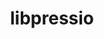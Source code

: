 ---
title: "libpressio"
layout: cache
categories: [package, develop-2023-12-17]
meta: {"versions": ["0.95.1"], "compilers": ["cce@=15.0.1", "gcc@=11.4.0", "oneapi@=2023.2.0"], "oss": ["rhel8", "ubuntu20.04"], "platforms": ["linux"], "targets": ["x86_64_v3", "zen4"], "stacks": ["e4s", "e4s-cray-rhel", "e4s-oneapi", "root"], "num_specs": 5, "num_specs_by_stack": {"e4s-cray-rhel": 1, "root": 5, "e4s": 3, "e4s-oneapi": 1}}
spec_details: [{"hash": "rababc3klz56espi5lgvukseep7cszmf", "compiler": "cce@=15.0.1", "versions": ["0.95.1"], "os": "rhel8", "platform": "linux", "target": "zen4", "variants": ["~arc", "+bitgrooming", "~blosc", "~boost", "build_system=cmake", "build_type=Release", "+bzip2", "+core", "~cuda", "~cusz", "~digitrounding", "~docs", "+fpzip", "~ftk", "generator=make", "+hdf5", "~ipo", "+json", "+libdistributed", "+lua", "~magick", "+mgard", "~mgardx", "+mpi", "~ndzip", "+netcdf", "+openmp", "~petsc", "+python", "~qoz", "+remote", "+sz", "+sz3", "~szauto", "+unix", "+zfp"], "stacks": ["e4s-cray-rhel", "root"], "size": "-", "tarball": "https://binaries.spack.io/develop-2023-12-17/build_cache/linux-rhel8-zen4/cce-15.0.1/libpressio-0.95.1/linux-rhel8-zen4-cce-15.0.1-libpressio-0.95.1-rababc3klz56espi5lgvukseep7cszmf.spack"}, {"hash": "kanp243dfd2fwy5fohlxkgs2t35it4ll", "compiler": "gcc@=11.4.0", "versions": ["0.95.1"], "os": "ubuntu20.04", "platform": "linux", "target": "x86_64_v3", "variants": ["~arc", "+bitgrooming", "~blosc", "~boost", "build_system=cmake", "build_type=Release", "+bzip2", "+core", "+cuda", "cuda_arch=80", "+cusz", "~digitrounding", "~docs", "+fpzip", "~ftk", "generator=make", "+hdf5", "~ipo", "+json", "+libdistributed", "+lua", "~magick", "+mgard", "~mgardx", "+mpi", "~ndzip", "+netcdf", "+openmp", "~petsc", "+python", "~qoz", "+remote", "+sz", "+sz3", "~szauto", "+unix", "+zfp"], "stacks": ["e4s", "root"], "size": "-", "tarball": "https://binaries.spack.io/develop-2023-12-17/build_cache/linux-ubuntu20.04-x86_64_v3/gcc-11.4.0/libpressio-0.95.1/linux-ubuntu20.04-x86_64_v3-gcc-11.4.0-libpressio-0.95.1-kanp243dfd2fwy5fohlxkgs2t35it4ll.spack"}, {"hash": "c5qfxjqguejh62oge23wtlax3da5qeew", "compiler": "gcc@=11.4.0", "versions": ["0.95.1"], "os": "ubuntu20.04", "platform": "linux", "target": "x86_64_v3", "variants": ["~arc", "+bitgrooming", "~blosc", "~boost", "build_system=cmake", "build_type=Release", "+bzip2", "+core", "+cuda", "cuda_arch=90", "+cusz", "~digitrounding", "~docs", "+fpzip", "~ftk", "generator=make", "+hdf5", "~ipo", "+json", "+libdistributed", "+lua", "~magick", "+mgard", "~mgardx", "+mpi", "~ndzip", "+netcdf", "+openmp", "~petsc", "+python", "~qoz", "+remote", "+sz", "+sz3", "~szauto", "+unix", "+zfp"], "stacks": ["e4s", "root"], "size": "-", "tarball": "https://binaries.spack.io/develop-2023-12-17/build_cache/linux-ubuntu20.04-x86_64_v3/gcc-11.4.0/libpressio-0.95.1/linux-ubuntu20.04-x86_64_v3-gcc-11.4.0-libpressio-0.95.1-c5qfxjqguejh62oge23wtlax3da5qeew.spack"}, {"hash": "3nsziy6wn7yyv5owg7j57sfjv33a4mw2", "compiler": "gcc@=11.4.0", "versions": ["0.95.1"], "os": "ubuntu20.04", "platform": "linux", "target": "x86_64_v3", "variants": ["~arc", "+bitgrooming", "~blosc", "~boost", "build_system=cmake", "build_type=Release", "+bzip2", "+core", "~cuda", "~cusz", "~digitrounding", "~docs", "+fpzip", "~ftk", "generator=make", "+hdf5", "~ipo", "~json", "+libdistributed", "+lua", "~magick", "~mgard", "~mgardx", "+mpi", "~ndzip", "~netcdf", "+openmp", "~petsc", "+python", "~qoz", "~remote", "+sz", "+sz3", "~szauto", "+unix", "+zfp"], "stacks": ["e4s", "root"], "size": "-", "tarball": "https://binaries.spack.io/develop-2023-12-17/build_cache/linux-ubuntu20.04-x86_64_v3/gcc-11.4.0/libpressio-0.95.1/linux-ubuntu20.04-x86_64_v3-gcc-11.4.0-libpressio-0.95.1-3nsziy6wn7yyv5owg7j57sfjv33a4mw2.spack"}, {"hash": "gexpb4riyqvypca5wdqasmcppvqdscpo", "compiler": "oneapi@=2023.2.0", "versions": ["0.95.1"], "os": "ubuntu20.04", "platform": "linux", "target": "x86_64_v3", "variants": ["~arc", "+bitgrooming", "~blosc", "~boost", "build_system=cmake", "build_type=Release", "+bzip2", "+core", "~cuda", "~cusz", "~digitrounding", "~docs", "+fpzip", "~ftk", "generator=make", "+hdf5", "~ipo", "~json", "+libdistributed", "+lua", "~magick", "~mgard", "~mgardx", "+mpi", "~ndzip", "~netcdf", "+openmp", "~petsc", "+python", "~qoz", "~remote", "+sz", "+sz3", "~szauto", "+unix", "+zfp"], "stacks": ["e4s-oneapi", "root"], "size": "-", "tarball": "https://binaries.spack.io/develop-2023-12-17/build_cache/linux-ubuntu20.04-x86_64_v3/oneapi-2023.2.0/libpressio-0.95.1/linux-ubuntu20.04-x86_64_v3-oneapi-2023.2.0-libpressio-0.95.1-gexpb4riyqvypca5wdqasmcppvqdscpo.spack"}]
---